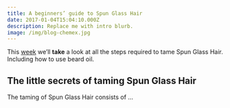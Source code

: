 ```yaml
---
title: A beginners’ guide to Spun Glass Hair
date: 2017-01-04T15:04:10.000Z
description: Replace me with intro blurb.
image: /img/blog-chemex.jpg
---
```

This [week](/wdwdw) we’ll **take** a look at all the steps required to tame Spun Glass Hair. Including how to use beard oil.

## The little secrets of taming Spun Glass Hair

The taming of Spun Glass Hair consists of ...
